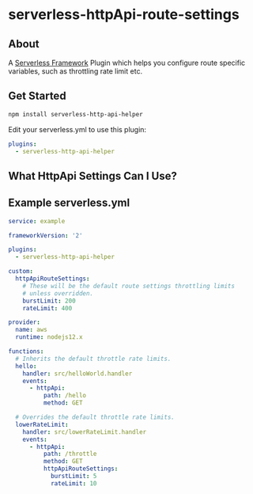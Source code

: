 # serverless-httpApi-route-settings

## About

A <a href="https://serverless.com/" target="_blank">Serverless Framework</a> Plugin which helps you configure route specific variables, such as throttling rate limit etc.

## Get Started

```bash
npm install serverless-http-api-helper
```

Edit your serverless.yml to use this plugin:

```yml
plugins:
  - serverless-http-api-helper
```

## What HttpApi Settings Can I Use?

  
## Example serverless.yml

```yml
service: example

frameworkVersion: '2'

plugins:
  - serverless-http-api-helper

custom: 
  httpApiRouteSettings:
    # These will be the default route settings throttling limits
    # unless overridden.
    burstLimit: 200
    rateLimit: 400

provider:
  name: aws
  runtime: nodejs12.x

functions:
  # Inherits the default throttle rate limits.
  hello:
    handler: src/helloWorld.handler
    events:
      - httpApi:
          path: /hello
          method: GET

  # Overrides the default throttle rate limits.
  lowerRateLimit:
    handler: src/lowerRateLimit.handler
    events:
      - httpApi:
          path: /throttle
          method: GET
          httpApiRouteSettings:
            burstLimit: 5
            rateLimit: 10
```